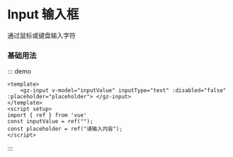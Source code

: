 # Input 输入框

通过鼠标或键盘输入字符

### 基础用法

::: demo

```vue
<template>
	<gz-input v-model="inputValue" inputType="text" :disabled="false" :placeholder="placeholder"> </gz-input>
</template>
<script setup>
import { ref } from 'vue'
const inputValue = ref("");
const placeholder = ref("请输入内容");
</script>
```

:::
